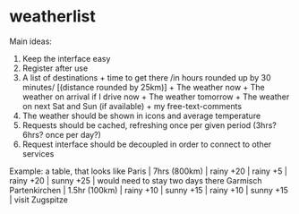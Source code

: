 # weatherlist

Main ideas:
1. Keep the interface easy
2. Register after use
3. A list of destinations + time to get there /in hours rounded up by 30 minutes/ [(distance rounded by 25km)] + The weather now + The weather on arrival if I drive now + The weather tomorrow + The weather on next Sat and Sun (if available) + my free-text-comments
4. The weather should be shown in icons and average temperature
5. Requests should be cached, refreshing once per given period (3hrs? 6hrs? once per day?)
6. Request interface should be decoupled in order to connect to other services


Example: 
a table, that looks like
Paris | 7hrs (800km) | rainy +20 | rainy +5 | rainy +20 | sunny +25 | would need to stay two days there
Garmisch Partenkirchen | 1.5hr (100km) | rainy +10 | sunny +15 | rainy +10 | sunny +15 | visit Zugspitze



